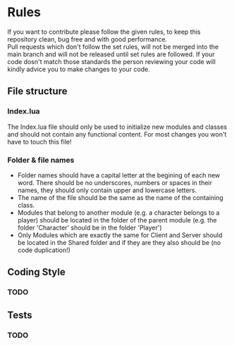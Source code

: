 # Rules
If you want to contribute please follow the given rules, to keep this repository clean, bug free and with good performance.  
Pull requests which don't follow the set rules, will not be merged into the main branch and will not be released until
set rules are followed. If your code dosn't match those standards the person reviewing your code will kindly advice you
to make changes to your code.

## File structure
### Index.lua
The Index.lua file should only be used to initialize new modules and classes and should not contain any functional content. 
For most changes you won't have to touch this file!

### Folder & file names
- Folder names should have a capital letter at the begining of each new word. There should be no underscores, numbers or spaces
in their names, they should only contain upper and lowercase letters.  
- The name of the file should be the same as the name of the containing class.
- Modules that belong to another module (e.g. a character belongs to a player) should be located in the folder of the parent module
  (e.g. the folder 'Character' should be in the folder 'Player')  
- Only Modules which are exactly the same for Client and Server should be located in the Shared folder and if they are they also should be
  (no code duplication!)

## Coding Style
### TODO

## Tests
### TODO
